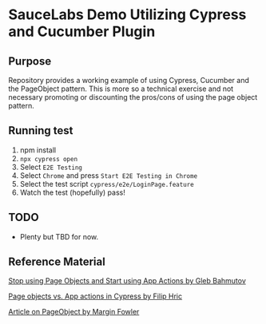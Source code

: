 # SauceLabs Demo Utilizing Cypress and Cucumber Plugin

## Purpose

Repository provides a working example of using Cypress, Cucumber and the PageObject pattern. This is more so a technical exercise and not necessary promoting or discounting the pros/cons of using the page object pattern.

## Running test

1. npm install
2. `npx cypress open`
3. Select `E2E Testing`
4. Select `Chrome` and press `Start E2E Testing in Chrome`
5. Select the test script `cypress/e2e/LoginPage.feature`
6. Watch the test (hopefully) pass!

## TODO

- Plenty but TBD for now.

## Reference Material

[Stop using Page Objects and Start using App Actions by Gleb Bahmutov](<[www.google.com](https://www.cypress.io/blog/2019/01/03/stop-using-page-objects-and-start-using-app-actions/)>)

[Page objects vs. App actions in Cypress by Filip Hric](https://applitools.com/blog/page-objects-app-actions-cypress/)

[Article on PageObject by Margin Fowler](https://martinfowler.com/bliki/PageObject.html)
